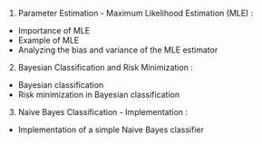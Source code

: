 1. Parameter Estimation - Maximum Likelihood Estimation (MLE) : 
- Importance of MLE 
- Example of MLE 
- Analyzing the bias and variance of the MLE estimator 

2. Bayesian Classification and Risk Minimization :
- Bayesian classification 
- Risk minimization in Bayesian classification 

3. Naive Bayes Classification - Implementation :
- Implementation of a simple Naive Bayes classifier 
